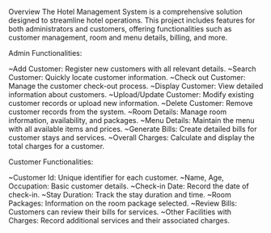 Overview
The Hotel Management System is a comprehensive solution designed to streamline hotel operations. This project includes features for both administrators and customers,
offering functionalities such as customer management, room and menu details, billing, and more.

Admin Functionalities:

~Add Customer: Register new customers with all relevant details.
~Search Customer: Quickly locate customer information.
~Check out Customer: Manage the customer check-out process.
~Display Customer: View detailed information about customers.
~Upload/Update Customer: Modify existing customer records or upload new information.
~Delete Customer: Remove customer records from the system.
~Room Details: Manage room information, availability, and packages.
~Menu Details: Maintain the menu with all available items and prices.
~Generate Bills: Create detailed bills for customer stays and services.
~Overall Charges: Calculate and display the total charges for a customer.

Customer Functionalities:

~Customer Id: Unique identifier for each customer.
~Name, Age, Occupation: Basic customer details.
~Check-in Date: Record the date of check-in.
~Stay Duration: Track the stay duration and time.
~Room Packages: Information on the room package selected.
~Review Bills: Customers can review their bills for services.
~Other Facilities with Charges: Record additional services and their associated charges.
